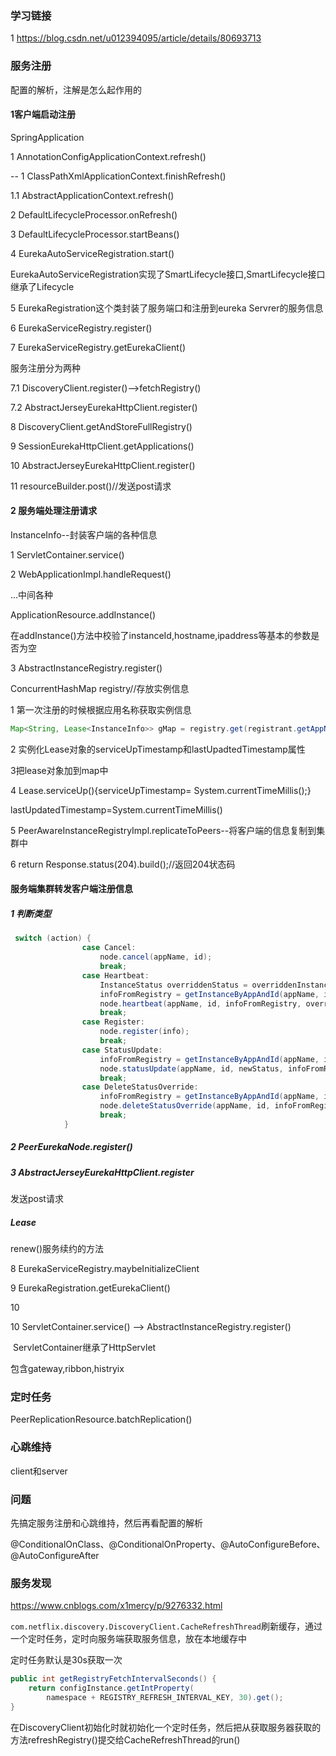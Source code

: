 ### 学习链接

1 https://blog.csdn.net/u012394095/article/details/80693713



### 服务注册



配置的解析，注解是怎么起作用的

#### 1客户端启动注册

SpringApplication

1 AnnotationConfigApplicationContext.refresh()

-- 1 ClassPathXmlApplicationContext.finishRefresh()

1.1 AbstractApplicationContext.refresh()

2 DefaultLifecycleProcessor.onRefresh() 

3 DefaultLifecycleProcessor.startBeans()  

4 EurekaAutoServiceRegistration.start()

 EurekaAutoServiceRegistration实现了SmartLifecycle接口,SmartLifecycle接口继承了Lifecycle

5 EurekaRegistration这个类封装了服务端口和注册到eureka Servrer的服务信息

6 EurekaServiceRegistry.register()

7  EurekaServiceRegistry.getEurekaClient()

服务注册分为两种

7.1 DiscoveryClient.register()-->fetchRegistry()

7.2 AbstractJerseyEurekaHttpClient.register()

8 DiscoveryClient.getAndStoreFullRegistry()

9 SessionEurekaHttpClient.getApplications()

10 AbstractJerseyEurekaHttpClient.register()

11 resourceBuilder.post()//发送post请求

#### 2 服务端处理注册请求

InstanceInfo--封装客户端的各种信息

1 ServletContainer.service()

2 WebApplicationImpl.handleRequest()

...中间各种

ApplicationResource.addInstance()

在addInstance()方法中校验了instanceId,hostname,ipaddress等基本的参数是否为空

3 AbstractInstanceRegistry.register() 

ConcurrentHashMap  registry//存放实例信息

1 第一次注册的时候根据应用名称获取实例信息

```java
Map<String, Lease<InstanceInfo>> gMap = registry.get(registrant.getAppName());
```

2 实例化Lease对象的serviceUpTimestamp和lastUpadtedTimestamp属性

3把lease对象加到map中

4 Lease.serviceUp(){serviceUpTimestamp= System.currentTimeMillis();}

lastUpdatedTimestamp=System.currentTimeMillis()

5 PeerAwareInstanceRegistryImpl.replicateToPeers--将客户端的信息复制到集群中 

6 return Response.status(204).build();//返回204状态码



#### 服务端集群转发客户端注册信息

##### 1 判断类型

```java
 switch (action) {
                case Cancel:
                    node.cancel(appName, id);
                    break;
                case Heartbeat:
                    InstanceStatus overriddenStatus = overriddenInstanceStatusMap.get(id);
                    infoFromRegistry = getInstanceByAppAndId(appName, id, false);
                    node.heartbeat(appName, id, infoFromRegistry, overriddenStatus, false);
                    break;
                case Register:
                    node.register(info);
                    break;
                case StatusUpdate:
                    infoFromRegistry = getInstanceByAppAndId(appName, id, false);
                    node.statusUpdate(appName, id, newStatus, infoFromRegistry);
                    break;
                case DeleteStatusOverride:
                    infoFromRegistry = getInstanceByAppAndId(appName, id, false);
                    node.deleteStatusOverride(appName, id, infoFromRegistry);
                    break;
            }
```

##### 2 PeerEurekaNode.register()

##### 3 AbstractJerseyEurekaHttpClient.register

发送post请求

##### Lease 

renew()服务续约的方法 



8 EurekaServiceRegistry.maybeInitializeClient  

9 EurekaRegistration.getEurekaClient()

10 

10 ServletContainer.service() --> AbstractInstanceRegistry.register()

​    ServletContainer继承了HttpServlet

包含gateway,ribbon,histryix



### 定时任务 

PeerReplicationResource.batchReplication()



### 心跳维持

client和server

### 问题

先搞定服务注册和心跳维持，然后再看配置的解析

@ConditionalOnClass、@ConditionalOnProperty、@AutoConfigureBefore、@AutoConfigureAfter



### 服务发现

https://www.cnblogs.com/x1mercy/p/9276332.html

`com.netflix.discovery.DiscoveryClient.CacheRefreshThread`刷新缓存，通过一个定时任务，定时向服务端获取服务信息，放在本地缓存中

定时任务默认是30s获取一次

```java
public int getRegistryFetchIntervalSeconds() {    
    return configInstance.getIntProperty(
        namespace + REGISTRY_REFRESH_INTERVAL_KEY, 30).get();
}
```

在DiscoveryClient初始化时就初始化一个定时任务，然后把从获取服务器获取的方法refreshRegistry()提交给CacheRefreshThread的run()